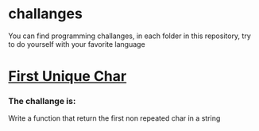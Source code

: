 # challanges
You can find programming challanges, in each folder in this repository, try to do yourself with your favorite language


# [First Unique Char](https://github.com/roboogg133/challanges/tree/main/FirstUniqueChar)
### The challange is:
Write a function that return the first non repeated char in a string
